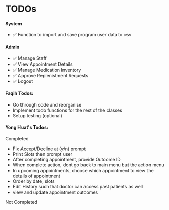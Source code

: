 # TODOs

#### System

* ✅ Function to import and save program user data to csv

#### Admin

* ✅ Manage Staff
* ✅ View Appointment Details
* ✅ Manage Medication Inventory
* ✅ Approve Replenistment Requests
* ✅ Logout

#### Faqih Todos:

* Go through code and reorganise
* Implement todo functions for the rest of the classes
* Setup testing (optional)

#### Yong Huat's Todos:

Completed
* Fix Accept/Decline at (y/n) prompt
* Print Slots then prompt user
* After completing appointment, provide Outcome ID
* When complete action, dont go back to main menu but the action menu
* In upcoming appointments, choose which appointment to view the details of appointment
* Order by date, slots
* Edit History such that doctor can access past patients as well
* view and update appointment outcomes

Not Completed

